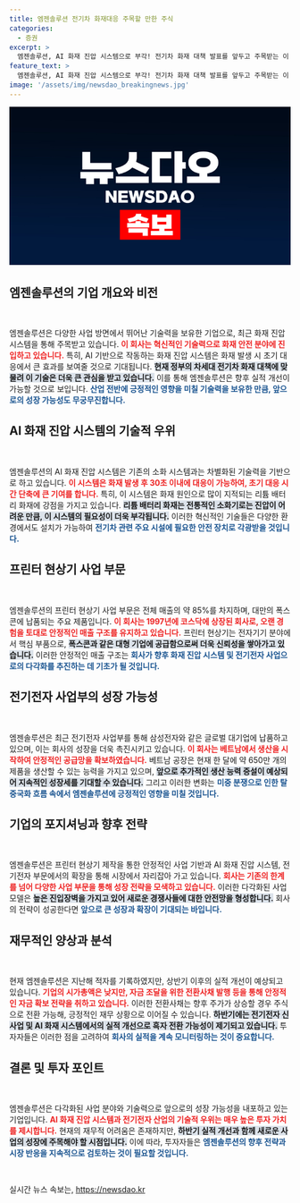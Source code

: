 ```yaml
---
title: 엠젠솔루션 전기차 화재대응 주목할 만한 주식
categories:
  - 증권
excerpt: >
  엠젠솔루션, AI 화재 진압 시스템으로 부각! 전기차 화재 대책 발표를 앞두고 주목받는 이 기술의 혁신성과 시장의 반응이 기대된다. 본업 외에도 다양한 사업 다각화에 나선 엠젠솔루션의 미래가 궁금하다.
feature_text: >
  엠젠솔루션, AI 화재 진압 시스템으로 부각! 전기차 화재 대책 발표를 앞두고 주목받는 이 기술의 혁신성과 시장의 반응이 기대된다. 본업 외에도 다양한 사업 다각화에 나선 엠젠솔루션의 미래가 궁금하다.
image: '/assets/img/newsdao_breakingnews.jpg'
---
```


<p><img src="/assets/img/newsdao_breakingnews.jpg" alt="koreaapp 속보" /></p>

<h2 data-ke-size="size26">엠젠솔루션의 기업 개요와 비전</h2>

<p data-ke-size="size16">&nbsp;</p>

<p>엠젠솔루션은 다양한 사업 방면에서 뛰어난 기술력을 보유한 기업으로, 최근 화재 진압 시스템을 통해 주목받고 있습니다. <b><span style="color: #ee2323;">이 회사는 혁신적인 기술력으로 화재 안전 분야에 진입하고 있습니다.</span></b> 특히, AI 기반으로 작동하는 화재 진압 시스템은 화재 발생 시 초기 대응에서 큰 효과를 보여줄 것으로 기대됩니다. <b><span style="background-color: #21538527;">현재 정부의 차세대 전기차 화재 대책에 맞물려 이 기술은 더욱 큰 관심을 받고 있습니다.</span></b> 이를 통해 엠젠솔루션은 향후 실적 개선이 가능할 것으로 보입니다. <b><span style="color: #1a5490;">산업 전반에 긍정적인 영향을 미칠 기술력을 보유한 만큼, 앞으로의 성장 가능성도 무궁무진합니다.</span></b> </p>

<h2 data-ke-size="size26">AI 화재 진압 시스템의 기술적 우위</h2>

<p data-ke-size="size16">&nbsp;</p>

<p>엠젠솔루션의 AI 화재 진압 시스템은 기존의 소화 시스템과는 차별화된 기술력을 기반으로 하고 있습니다. <b><span style="color: #ee2323;">이 시스템은 화재 발생 후 30초 이내에 대응이 가능하여, 초기 대응 시간 단축에 큰 기여를 합니다.</span></b> 특히, 이 시스템은 화재 원인으로 많이 지적되는 리튬 배터리 화재에 강점을 가지고 있습니다. <b><span style="background-color: #21538527;">리튬 배터리 화재는 전통적인 소화기로는 진압이 어려운 만큼, 이 시스템의 필요성이 더욱 부각됩니다.</span></b> 이러한 혁신적인 기술들은 다양한 환경에서도 설치가 가능하여 <b><span style="color: #1a5490;">전기차 관련 주요 시설에 필요한 안전 장치로 각광받을 것입니다.</span></b> </p>

<h2 data-ke-size="size26">프린터 현상기 사업 부문</h2>

<p data-ke-size="size16">&nbsp;</p>

<p>엠젠솔루션의 프린터 현상기 사업 부문은 전체 매출의 약 85%를 차지하며, 대만의 폭스콘에 납품되는 주요 제품입니다. <b><span style="color: #ee2323;">이 회사는 1997년에 코스닥에 상장된 회사로, 오랜 경험을 토대로 안정적인 매출 구조를 유지하고 있습니다.</span></b> 프린터 현상기는 전자기기 분야에서 핵심 부품으로, <b><span style="background-color: #21538527;">폭스콘과 같은 대형 기업에 공급함으로써 더욱 신뢰성을 쌓아가고 있습니다.</span></b> 이러한 안정적인 매출 구조는 <b><span style="color: #1a5490;">회사가 향후 화재 진압 시스템 및 전기전자 사업으로의 다각화를 추진하는 데 기초가 될 것입니다.</span></b> </p>

<h2 data-ke-size="size26">전기전자 사업부의 성장 가능성</h2>

<p data-ke-size="size16">&nbsp;</p>

<p>엠젠솔루션은 최근 전기전자 사업부를 통해 삼성전자와 같은 글로벌 대기업에 납품하고 있으며, 이는 회사의 성장을 더욱 촉진시키고 있습니다. <b><span style="color: #ee2323;">이 회사는 베트남에서 생산을 시작하여 안정적인 공급망을 확보하였습니다.</span></b> 베트남 공장은 현재 한 달에 약 650만 개의 제품을 생산할 수 있는 능력을 가지고 있으며, <b><span style="background-color: #21538527;">앞으로 추가적인 생산 능력 증설이 예상되어 지속적인 성장세를 기대할 수 있습니다.</span></b> 그리고 이러한 변화는 <b><span style="color: #1a5490;">미중 분쟁으로 인한 탈중국화 흐름 속에서 엠젠솔루션에 긍정적인 영향을 미칠 것입니다.</span></b> </p>

<h2 data-ke-size="size26">기업의 포지셔닝과 향후 전략</h2>

<p data-ke-size="size16">&nbsp;</p>

<p>엠젠솔루션은 프린터 현상기 제작을 통한 안정적인 사업 기반과 AI 화재 진압 시스템, 전기전자 부문에서의 확장을 통해 시장에서 자리잡아 가고 있습니다. <b><span style="color: #ee2323;">회사는 기존의 한계를 넘어 다양한 사업 부문을 통해 성장 전략을 모색하고 있습니다.</span></b> 이러한 다각화된 사업 모델은 <b><span style="background-color: #21538527;">높은 진입장벽을 가지고 있어 새로운 경쟁사들에 대한 안전망을 형성합니다.</span></b> 회사의 전략이 성공한다면 <b><span style="color: #1a5490;">앞으로 큰 성장과 확장이 기대되는 바입니다.</span></b> </p>

<h2 data-ke-size="size26">재무적인 양상과 분석</h2>

<p data-ke-size="size16">&nbsp;</p>

<p>현재 엠젠솔루션은 지난해 적자를 기록하였지만, 상반기 이후의 실적 개선이 예상되고 있습니다. <b><span style="color: #ee2323;">기업의 시가총액은 낮지만, 자금 조달을 위한 전환사채 발행 등을 통해 안정적인 자금 확보 전략을 취하고 있습니다.</span></b> 이러한 전환사채는 향후 주가가 상승할 경우 주식으로 전환 가능해, 긍정적인 재무 상황으로 이어질 수 있습니다. <b><span style="background-color: #21538527;">하반기에는 전기전자 신사업 및 AI 화재 시스템에서의 실적 개선으로 흑자 전환 가능성이 제기되고 있습니다.</span></b> 투자자들은 이러한 점을 고려하여 <b><span style="color: #1a5490;">회사의 실적을 계속 모니터링하는 것이 중요합니다.</span></b> </p>

<h2 data-ke-size="size26">결론 및 투자 포인트</h2>

<p data-ke-size="size16">&nbsp;</p>

<p>엠젠솔루션은 다각화된 사업 분야와 기술력으로 앞으로의 성장 가능성을 내포하고 있는 기업입니다. <b><span style="color: #ee2323;">AI 화재 진압 시스템과 전기전자 산업의 기술적 우위는 매우 높은 투자 가치를 제시합니다.</span></b> 현재의 재무적 어려움은 존재하지만, <b><span style="background-color: #21538527;">하반기 실적 개선과 함께 새로운 사업의 성장에 주목해야 할 시점입니다.</span></b> 이에 따라, 투자자들은 <b><span style="color: #1a5490;">엠젠솔루션의 향후 전략과 시장 반응을 지속적으로 검토하는 것이 필요할 것입니다.</span></b> </p>

<p data-ke-size="size16">&nbsp;</p>
실시간 뉴스 속보는, <a href="https://newsdao.kr" rel="dofollow">https://newsdao.kr</a>



